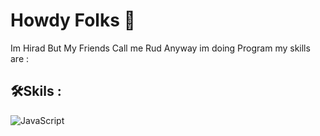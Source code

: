 # Howdy Folks 🤠

Im Hirad But My Friends Call me Rud Anyway im doing Program my skills are :

## 🛠️Skils :
![JavaScript](https://img.shields.io/badge/JavaScript-F7DF1E?logo=javascript&logoColor=black)
